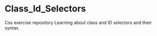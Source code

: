 # Class_Id_Selectors
Css exercise repository
Learning about class and ID selectors and their syntax.